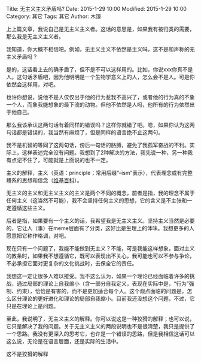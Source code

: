 Title: 无主义主义矛盾吗?
Date: 2015-1-29 10:00
Modified: 2015-1-29 10:00
Category: 其它
Tags: 其它
Author: 木馍

上上篇文章，我说自己是无主义主义者。这话的意思是，如果我有被归类的需要，那么我是无主义主义者。

我知道，你大概不相信吧。例如，无主义主义不依然是主义吗，这不是和声称的无主义矛盾吗？

是的，这话看上去的确矛盾了，但不是不可以这样用的。比如，你说xxx你真不是人。这句话矛盾吧，因为他明明是一个生物学意义上的人，怎么会不是人。可是你依然会这样用，对吧。

也许你想说，说他不是人仅仅出于他的行为惹我不高兴了，或者他的行为真的不象一个人，而象我能想象的最下流的动物。但他不依然是人吗，他所有的行为依然出于他自己。

那么我该承认这两句话有着同样的错误吗？这样你就错了吧。嗯，如果你认为这两句话都是错误的，我当然有麻烦了，但是同样的语言绝不止这两句。

我不是机智的等同了这两句话，傍后一句话的胳膊，避免了我孤军奋战的不利。实际上，这样表述完全没有问题。我想到了2种解决的方法，我先说一种，另一种我有点记不住了，可能就是上面说的也不一定。

主义的解释，主义（英语：principle；常用后缀“–ism”表示），代表理念或有完整體系的思想和信念（[维基百科](https://zh.wikipedia.org/zh/%E4%B8%BB%E4%B9%89)）。

无主义的主义和无主义主义的主义是两个不同的概念，前者是指，我的理念不属于任何主义（这当然不可能），我不会坚持任何主义的思想，它的含义是不主张和一定遵循这些主义。

后者是指，如果要有一个主义的话，我希望我是无主义主义。坚持主义当然是必要的，它让人（事）在meme层面有了分类，这好比是生理上的体味。我想更多的人愿意把它称作格调，对吧。

现在只有一个问题了，我能不能做到无主义？不能，可是我能这样想象，面对主义的教条时，如果我不想遵循它，既可以表现出不关心，我可能也可以不参与争论，不必承担它面对更复杂的文化挑战时，去保全它的责任。

我想这一定让很多人难以接受。我不这么认为，如果一个理论已经面临着许多的挑战，通过局部的理论上自我缩小（含一部分自我定义，表现在实际中是，“行为”强制、约束），恰恰是有害的，而不是更加适合每个人。这个观点面临的问题是，怎么区分理论的更好进化和理论的局部自我缩小。目前我还没想这个问题，不过，它只是在理论上是问题。

至此，我说明了，无主义主义的解释。你可以说这是一种狡猾的解释；也可以说，它只是解决了我的问题。关于无主义主义的两段说明也不是很清楚，我只是提供了一个思路。我没有更深入的思考它，也许是一个错误的思路，但是我相信这话可以这么说，无论是在语言层面，还是实际的生活中。

这不是狡猾的解释
